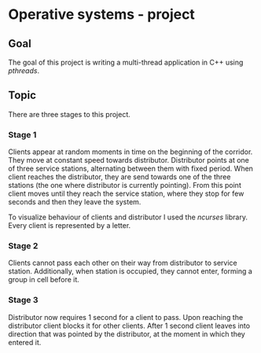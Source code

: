 # Operative systems - project

## Goal

The goal of this project is writing a multi-thread application in C++ using _pthreads_. 

## Topic

There are three stages to this project.

### Stage 1

Clients appear at random moments in time on the beginning of the corridor. They move at constant speed towards distributor. Distributor points at one of three service stations, alternating between them with fixed period. When client reaches the distributor, they are send towards one of the three stations (the one where distributor is currently pointing). From this point client moves until they reach the service station, where they stop for few seconds and then they leave the system. 

To visualize behaviour of clients and distributor I used the _ncurses_ library. Every client is represented by a letter.

### Stage 2

Clients cannot pass each other on their way from distributor to service station. Additionally, when station is occupied, they cannot enter, forming a group in cell before it.

### Stage 3

Distributor now requires 1 second for a client to pass. Upon reaching the distributor client blocks it for other clients. After 1 second client leaves into direction that was pointed by the distributor, at the moment in which they entered it.

